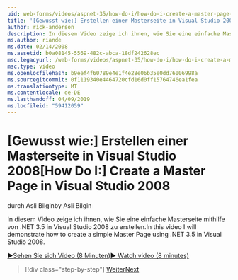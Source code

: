 ```yaml
---
uid: web-forms/videos/aspnet-35/how-do-i/how-do-i-create-a-master-page-in-visual-studio-2008
title: '[Gewusst wie:] Erstellen einer Masterseite in Visual Studio 2008 | Microsoft-Dokumentation'
author: rick-anderson
description: In diesem Video zeige ich ihnen, wie Sie eine einfache Masterseite mithilfe von .NET 3.5 in Visual Studio 2008 zu erstellen.
ms.author: riande
ms.date: 02/14/2008
ms.assetid: b0a08145-5569-482c-abca-18df242628ec
msc.legacyurl: /web-forms/videos/aspnet-35/how-do-i/how-do-i-create-a-master-page-in-visual-studio-2008
msc.type: video
ms.openlocfilehash: b9eef4f60789e4e1f4e28e06b35e0dd76006998a
ms.sourcegitcommit: 0f1119340e4464720cfd16d0ff15764746ea1fea
ms.translationtype: MT
ms.contentlocale: de-DE
ms.lasthandoff: 04/09/2019
ms.locfileid: "59412059"
---
```

# <a name="how-do-i-create-a-master-page-in-visual-studio-2008"></a><span data-ttu-id="692f4-103">[Gewusst wie:] Erstellen einer Masterseite in Visual Studio 2008</span><span class="sxs-lookup"><span data-stu-id="692f4-103">[How Do I:] Create a Master Page in Visual Studio 2008</span></span>

<span data-ttu-id="692f4-104">durch Asli Bilgin</span><span class="sxs-lookup"><span data-stu-id="692f4-104">by Asli Bilgin</span></span>

<span data-ttu-id="692f4-105">In diesem Video zeige ich ihnen, wie Sie eine einfache Masterseite mithilfe von .NET 3.5 in Visual Studio 2008 zu erstellen.</span><span class="sxs-lookup"><span data-stu-id="692f4-105">In this video I will demonstrate how to create a simple Master Page using .NET 3.5 in Visual Studio 2008.</span></span>

[<span data-ttu-id="692f4-106">&#9654;Sehen Sie sich Video (8 Minuten)</span><span class="sxs-lookup"><span data-stu-id="692f4-106">&#9654; Watch video (8 minutes)</span></span>](https://channel9.msdn.com/Blogs/ASP-NET-Site-Videos/how-do-i-create-a-master-page-in-visual-studio-2008)

> [!div class="step-by-step"]
> [<span data-ttu-id="692f4-107">Weiter</span><span class="sxs-lookup"><span data-stu-id="692f4-107">Next</span></span>](how-do-i-create-nested-master-page-in-visual-studio-2008.md)
